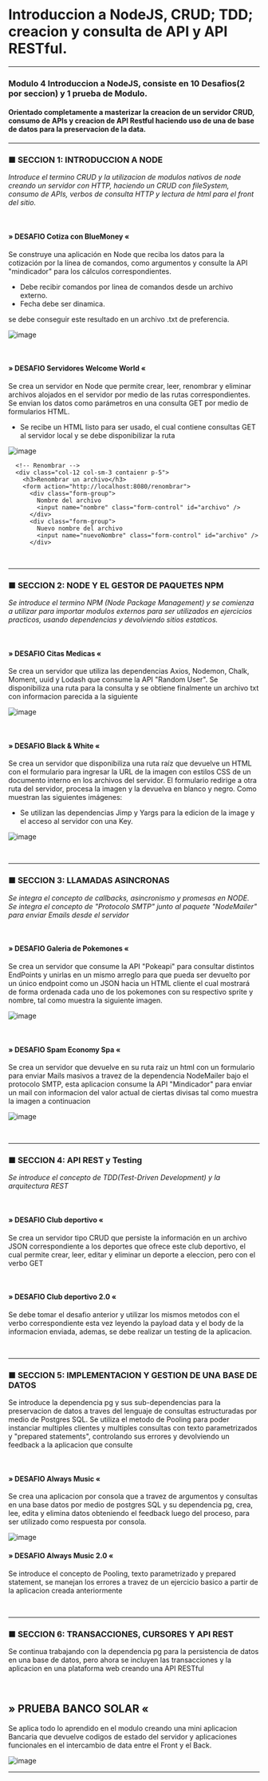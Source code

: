 # Introduccion a NodeJS, CRUD; TDD; creacion y consulta de API y API RESTful.
<hr>
<h3>Modulo 4 Introduccion a NodeJS, consiste en 10 Desafios(2 por seccion) y 1 prueba de Modulo.</h3>
<h4>Orientado completamente a masterizar la creacion de un servidor CRUD, consumo de APIs y creacion de API Restful haciendo uso de una de base de datos para la preservacion de la data.</h4>
<hr>
<h3>■ SECCION 1: INTRODUCCION A NODE</h3>
<p><i>Introduce el termino CRUD y la utilizacion de modulos nativos de node creando un servidor con HTTP, haciendo un CRUD con fileSystem, consumo de APIs, verbos de consulta HTTP y lectura de html para el front del sitio.</i></p>
 
<h4>» DESAFIO Cotiza con BlueMoney «</h4>
<p>Se construye una aplicación en Node que reciba los datos para la cotización por la línea
de comandos, como argumentos y consulte la API "mindicador" para los cálculos
correspondientes.</p>
<ul>
<li>Debe recibir comandos por linea de comandos desde un archivo externo.</li>
<li>Fecha debe ser dinamica.</li>
</ul>
se debe conseguir este resultado en un archivo .txt de preferencia.

![image](https://user-images.githubusercontent.com/40929118/152690180-584d2c21-49b7-4263-bb98-3cc5d170495a.png)

 
<h4>» DESAFIO Servidores Welcome World «</h4>
      <p>Se crea un servidor en Node que permite crear, leer, renombrar y eliminar archivos
        alojados en el servidor por medio de las rutas correspondientes.
        Se envian los datos como parámetros en una consulta GET por medio de formularios
        HTML.
      </p>
      <ul>
        <li>Se recibe un HTML listo para ser usado, el cual contiene consultas GET al servidor local y se debe disponibilizar la ruta</li>
      </ul>
      
![image](https://user-images.githubusercontent.com/40929118/152690933-8d7ff10a-2866-4fe1-aa55-d2e83c8f35e5.png)
```      
  <!-- Renombrar -->
  <div class="col-12 col-sm-3 contaienr p-5">
    <h3>Renombrar un archivo</h3>
    <form action="http://localhost:8080/renombrar">
      <div class="form-group">
        Nombre del archivo
        <input name="nombre" class="form-control" id="archivo" />
      </div>
      <div class="form-group">
        Nuevo nombre del archivo
        <input name="nuevoNombre" class="form-control" id="archivo" />
      </div>  
```
 
<hr>
<h3>■ SECCION 2: NODE Y EL GESTOR DE PAQUETES NPM</h3>
<p><i>Se introduce el termino NPM (Node Package Management) y se comienza a utilizar para importar modulos externos para ser utilizados en ejercicios practicos, usando dependencias y devolviendo sitios estaticos.</i></p>
 
<h4>» DESAFIO Citas Medicas «</h4>
      <p>Se crea un servidor que utiliza las dependencias Axios, Nodemon, Chalk, Moment, uuid y Lodash que consume la API "Random User". Se disponibiliza una ruta para la consulta y se obtiene finalmente un archivo txt con informacion parecida a la siguiente</p>
      
![image](https://user-images.githubusercontent.com/40929118/152691458-16ff12d3-5268-49ea-a517-a56a3b4c7223.png)

 
<h4>» DESAFIO Black & White «</h4>
      <p>Se crea un servidor que disponibiliza una ruta raíz que devuelve un HTML con el
formulario para ingresar la URL de la imagen con estilos CSS de un documento interno en
los archivos del servidor. El formulario redirige a otra ruta del servidor, procesa la
imagen y la devuelva en blanco y negro. Como muestran las siguientes imágenes:
</p>

  <ul>
    <li>Se utilizan las dependencias Jimp y Yargs para la edicion de la image y el acceso al servidor con una Key.</li>
  </ul>

![image](https://user-images.githubusercontent.com/40929118/152691569-15a5d1d5-8690-46c4-b0f2-61654629b670.png)

 
<hr>
<h3>■ SECCION 3: LLAMADAS ASINCRONAS</h3>
<p><i>Se integra el concepto de callbacks, asincronismo y promesas en NODE. Se integra el concepto de "Protocolo SMTP" junto al paquete "NodeMailer" para enviar Emails desde el servidor</i></p>
 
<h4>» DESAFIO Galeria de Pokemones «</h4>
      <p>Se crea un servidor que consume la API "Pokeapi" para consultar distintos EndPoints y unirlas en un mismo arreglo para que pueda ser devuelto por un
único endpoint como un JSON hacia un HTML cliente el cual mostrará de forma ordenada cada uno de los pokemones con su respectivo sprite y nombre, tal como muestra la siguiente imagen.
</p>

![image](https://user-images.githubusercontent.com/40929118/152691963-43b64cd2-810c-4aa5-81bc-04b4c8546e53.png)

 
<h4>» DESAFIO Spam Economy Spa «</h4>
      <p>Se crea un servidor que devuelve en su ruta raiz un html con un formulario para enviar Mails masivos a travez de la dependencia NodeMailer bajo el protocolo SMTP, esta aplicacion consume la API "Mindicador" para enviar un mail con informacion del valor actual de ciertas divisas tal como muestra la imagen a continuacion
</p>

![image](https://user-images.githubusercontent.com/40929118/152692123-b1c4f7aa-0c56-4e41-8785-ba2084108ad3.png)

 
<hr>
<h3>■ SECCION 4: API REST y Testing</h3>
<p><i>Se introduce el concepto de TDD(Test-Driven Development) y la arquitectura REST</i></p>
 
<h4>» DESAFIO Club deportivo «</h4>
      <p>Se crea un servidor tipo CRUD que persiste la información en un archivo JSON
correspondiente a los deportes que ofrece este club deportivo, el cual permite crear, leer, editar y eliminar un deporte a eleccion, pero con el verbo GET
</p>
 
<h4>» DESAFIO Club deportivo 2.0 «</h4>
      <p>Se debe tomar el desafio anterior y utilizar los mismos metodos con el verbo correspondiente esta vez leyendo la payload data y el body de la informacion enviada, ademas, se debe realizar un testing de la aplicacion.
</p>

 
<hr>
<h3>■ SECCION 5: IMPLEMENTACION Y GESTION DE UNA BASE DE DATOS</h3>

<p>Se introduce la dependencia pg y sus sub-dependencias para la preservacion de datos a traves del lenguaje de consultas estructuradas por medio de Postgres SQL. Se utiliza el metodo de Pooling para poder instanciar multiples clientes y multiples consultas con texto parametrizados y "prepared statements", controlando sus errores y devolviendo un feedback a la aplicacion que consulte</p>
 
<h4>» DESAFIO Always Music «</h4>
      <p>Se crea una aplicacion por consola que a travez de argumentos y consultas en una base datos por medio de postgres SQL y su dependencia pg, crea, lee, edita y elimina datos obteniendo el feedback luego del proceso, para ser utilizado como respuesta por consola.
</p>

![image](https://user-images.githubusercontent.com/40929118/152699749-76314706-f795-42b9-9f64-d309787b5a6e.png)

 
<h4>» DESAFIO Always Music 2.0 «</h4>
      <p>Se introduce el concepto de Pooling, texto parametrizado y prepared statement, se manejan los errores a travez de un ejercicio basico a partir de la aplicacion creada anteriormente
</p>

 
<hr>
<h3>■ SECCION 6: TRANSACCIONES, CURSORES Y API REST</h3>

<p>Se continua trabajando con la dependencia pg para la persistencia de datos en una base de datos, pero ahora se incluyen las transacciones y la aplicacion en una plataforma web creando una API RESTful</p>
 
<h2>» PRUEBA BANCO SOLAR «</h2>
      <p> Se aplica todo lo aprendido en el modulo creando una mini aplicacion Bancaria que devuelve codigos de estado del servidor y aplicaciones funcionales en el intercambio de data entre el Front y el Back.
</p>

![image](https://user-images.githubusercontent.com/40929118/152700547-3667ca36-ecb2-4df8-b205-7e2fedef22b8.png)

<hr>
